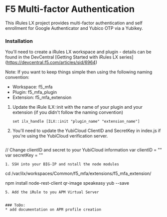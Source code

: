 # F5 Multi-factor Authentication
This iRules LX project provides multi-factor authentication and self enrollment for Google Authenticator and Yubico OTP via a Yubikey.

### Installation 
You'll need to create a iRules LX workspace and plugin - details can be found in the DevCentral [Getting Started with iRules LX series] (https://devcentral.f5.com/articles/sid/6964)

Note: If you want to keep things simple then using the following naming convention:

* Workspace: f5_mfa
* Plugin: f5_mfa_plugin
* Extension: f5_mfa_extension

1. Update the iRule ILX::init with the name of your plugin and your extension (if you didn't follow the naming convention)

   ```set ilx_handle [ILX::init "plugin_name" "extension_name"]```
1. You'll need to update the YubiCloud ClientID and SecretKey in index.js if you're using the YubiCloud verification server.

   ```
// Change clientID and secret to your YubiCloud information
var clientID = ""
var secretKey = ""
   ```
1. SSH into your BIG-IP and nstall the node modules
   ```
cd /var/ilx/workspaces/Common/f5_mfa/extensions/f5_mfa_extension/

npm install node-rest-client qr-image speakeasy yub --save
   ```
5. Add the iRule to you APM Virtual Server


### ToDo:
  * add documentation on APM profile creation

